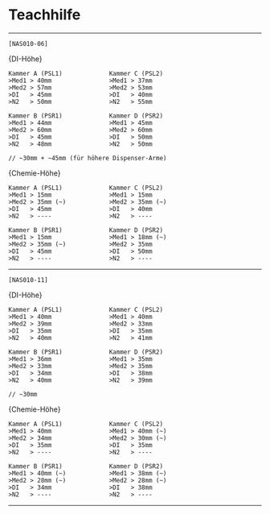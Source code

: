 # Teachhilfe

-----------------------------------------------------------------------------------

	[NAS010-06]

{DI-Höhe}

	Kammer A (PSL1)				Kammer C (PSL2)
	>Med1 > 40mm				>Med1 > 37mm
	>Med2 > 57mm				>Med2 > 53mm
	>DI   > 45mm			  	>DI   > 40mm
	>N2   > 50mm			  	>N2   > 55mm

	Kammer B (PSR1)				Kammer D (PSR2)
	>Med1 > 44mm				>Med1 > 45mm
	>Med2 > 60mm				>Med2 > 60mm
	>DI   > 45mm			  	>DI   > 50mm
	>N2   > 48mm				>N2   > 50mm

	// ~30mm + ~45mm (für höhere Dispenser-Arme)

{Chemie-Höhe}

	Kammer A (PSL1)				Kammer C (PSL2)
	>Med1 > 15mm				>Med1 > 15mm
	>Med2 > 35mm (~)		  	>Med2 > 35mm (~)
	>DI   > 45mm			  	>DI   > 40mm
	>N2   > ----				>N2   > ----

	Kammer B (PSR1)				Kammer D (PSR2)
	>Med1 > 15mm			  	>Med1 > 18mm (~)
	>Med2 > 35mm (~)		  	>Med2 > 35mm
	>DI   > 45mm				>DI   > 50mm
	>N2   > ----				>N2   > ----

-----------------------------------------------------------------------------------

	[NAS010-11]

{DI-Höhe}

	Kammer A (PSL1)				Kammer C (PSL2)
	>Med1 > 40mm				>Med1 > 40mm
	>Med2 > 39mm				>Med2 > 33mm
	>DI   > 35mm				>DI   > 35mm
	>N2   > 40mm				>N2   > 41mm

	Kammer B (PSR1)				Kammer D (PSR2)
	>Med1 > 36mm				>Med1 > 35mm
	>Med2 > 33mm				>Med2 > 35mm
	>DI   > 34mm				>DI   > 38mm
	>N2   > 40mm				>N2   > 39mm

	// ~30mm

{Chemie-Höhe}

	Kammer A (PSL1)				Kammer C (PSL2)
	>Med1 > 40mm				>Med1 > 40mm (~)
	>Med2 > 34mm			  	>Med2 > 30mm (~)
	>DI   > 35mm				>DI   > 35mm
	>N2   > ----			  	>N2   > ----

	Kammer B (PSR1)				Kammer D (PSR2)
	>Med1 > 40mm (~)			>Med1 > 38mm (~)
	>Med2 > 28mm (~)			>Med2 > 28mm (~)
	>DI   > 34mm				>DI   > 38mm
	>N2   > ----				>N2   > ----

-----------------------------------------------------------------------------------
